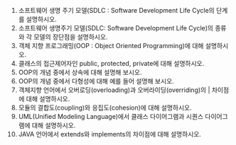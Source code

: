 1. 소프트웨어 생명 주기 모델(SDLC : Software Development Life Cycle의 단계를 설명하시오.
2. 소프트웨어 생명주기 모델(SDLC: Software Development Life Cycle)의 종류와 각 모델의 장단점을 설명하시오.
3. 객체 지향 프로그래밍(OOP : Object Oriented Programming)에 대해 설명하시오.
4. 클래스의 접근제어자인 public, protected, private에 대해 설명하시오.
5. OOP의 개념 중에서 상속에 대해 설명해 보시오.
6. OOP의 개념 중에서 다형성에 대해 예를 들어 설명해 보시오.
7. 객체지향 언어에서 오버로딩(overloading)과 오버라이딩(overriding)의 | 차이점에 대해 설명하시오.
8. 모듈의 결합도(coupling)와 응집도(cohesion)에 대해 설명하시오.
9. UML(Unified Modeling Language)에서 클래스 다이어그램과 시퀀스 다이어그램에 대해 설명하시오.
10. JAVA 언어에서 extends와 implements의 차이점에 대해 설명하시오.